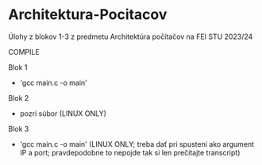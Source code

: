 # Architektura-Pocitacov
Úlohy z blokov 1-3 z predmetu Architektúra počítačov na FEI STU 2023/24

COMPILE

Blok 1
- 'gcc main.c -o main'

Blok 2
- pozri súbor (LINUX ONLY)

Blok 3
- 'gcc main.c -o main' (LINUX ONLY; treba dať pri spustení ako argument IP a port; pravdepodobne to nepojde tak si len prečítajte transcript)
